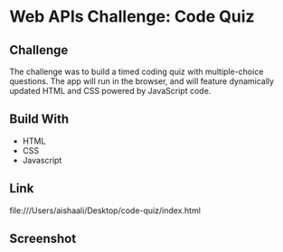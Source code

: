 # Web APIs Challenge: Code Quiz

## Challenge
The challenge was to build a timed coding quiz with multiple-choice questions. The app will run in the browser, and will feature dynamically updated HTML and CSS powered by JavaScript code.

## Build With
* HTML
* CSS
* Javascript

## Link
file:///Users/aishaali/Desktop/code-quiz/index.html

## Screenshot
